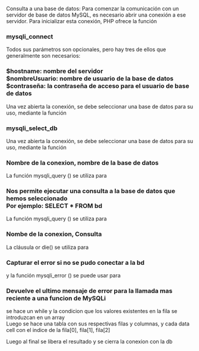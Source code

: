 <p> Consulta a una base de datos: Para comenzar la comunicación con un servidor de base de datos MySQL, es
necesario abrir una conexión a ese servidor. Para inicializar esta conexión, PHP ofrece la función </p>

<h3> mysqli_connect</h3>

<p> Todos sus parámetros son opcionales, pero hay tres de ellos que generalmente son necesarios: </P>

<h3> $hostname: nombre del servidor <br> $nombreUsuario: nombre de usuario de la base de datos <br>
$contraseña: la contraseña de acceso para el usuario de base de datos </h3>

<p> Una vez abierta la conexión, se debe seleccionar una base de datos para su uso, mediante la función </p>

<h3> mysqli_select_db </h3>

<p> Una vez abierta la conexión, se debe seleccionar una base de datos para su uso, mediante la función </p>

<h3>Nombre de la conexion, nombre de la base de datos </h3>

<p> La función mysqli_query () se utiliza para </p>

<h3> Nos permite ejecutar una consulta a la base de datos que hemos seleccionado <br>
Por ejemplo: SELECT * FROM bd </h3>

<p> La función mysqli_query () se utiliza para </p>

<h3> Nombe de la conexion, Consulta </h3>

<p> La cláusula or die() se utiliza para </p>

<h3> Capturar el error si no se pudo conectar a la bd </h3>

<p> y la función mysqli_error () se puede usar para </p>

<h3> Devuelve el ultimo mensaje de error para la llamada mas reciente a una funcion de MySQLi </h3>

<p> se hace un while y la condicion que los valores existentes en la fila se introduzcan en un array <br>
Luego se hace una tabla con sus respectivas filas y columnas, y cada data cell con el indice de la fila[0], fila[1], fila[2]

Luego al final se libera el resultado y se cierra la conexion con la db